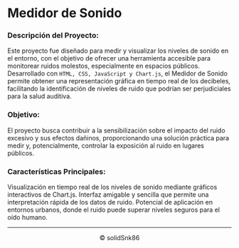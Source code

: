 # Medidor de Sonido

### Descripción del Proyecto:

Este proyecto fue diseñado para medir y visualizar los niveles de sonido en el entorno, con el objetivo de ofrecer una herramienta accesible para monitorear ruidos molestos, especialmente en espacios públicos. Desarrollado con `HTML, CSS, JavaScript y Chart.js`, el Medidor de Sonido permite obtener una representación gráfica en tiempo real de los decibeles, facilitando la identificación de niveles de ruido que podrían ser perjudiciales para la salud auditiva.

### Objetivo:

El proyecto busca contribuir a la sensibilización sobre el impacto del ruido excesivo y sus efectos dañinos, proporcionando una solución práctica para medir y, potencialmente, controlar la exposición al ruido en lugares públicos.

### Características Principales:

Visualización en tiempo real de los niveles de sonido mediante gráficos interactivos de Chart.js.
Interfaz amigable y sencilla que permite una interpretación rápida de los datos de ruido.
Potencial de aplicación en entornos urbanos, donde el ruido puede superar niveles seguros para el oído humano.

---

<div align="center">
© solidSnk86
</div>
